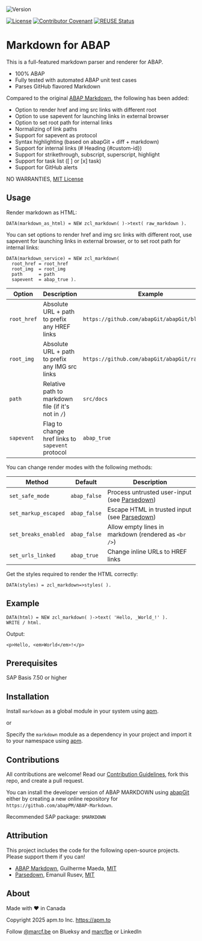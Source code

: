 ![Version](https://img.shields.io/endpoint?url=https://shield.abappm.com/github/abapPM/ABAP-Markdown/src/zcl_markdown.clas.abap/c_version&label=Version&color=blue)

[![License](https://img.shields.io/github/license/abapPM/ABAP-Markdown?label=License&color=success)](https://github.com/abapPM/ABAP-Markdown/blob/main/LICENSE)
[![Contributor Covenant](https://img.shields.io/badge/Contributor%20Covenant-2.1-4baaaa.svg?color=success)](https://github.com/abapPM/.github/blob/main/CODE_OF_CONDUCT.md)
[![REUSE Status](https://api.reuse.software/badge/github.com/abapPM/ABAP-Markdown)](https://api.reuse.software/info/github.com/abapPM/ABAP-Markdown)

# Markdown for ABAP

This is a full-featured markdown parser and renderer for ABAP. 

- 100% ABAP
- Fully tested with automated ABAP unit test cases
- Parses GitHub flavored Markdown

Compared to the original [ABAP Markdown](https://github.com/koemaeda/abap-markdown), the following has been added:

- Option to render href and img src links with different root
- Option to use sapevent for launching links in external browser
- Option to set root path for internal links
- Normalizing of link paths
- Support for sapevent as protocol
- Syntax highlighting (based on abapGit + diff + markdown)
- Support for internal links (# Heading {#custom-id})
- Support for strikethrough, subscript, superscript, highlight
- Support for task list ([ ] or [x] task)
- Support for GitHub alerts

NO WARRANTIES, [MIT License](https://github.com/abapPM/ABAP-Markdown/blob/main/LICENSE)

## Usage

Render markdown as HTML:

```abap
DATA(markdown_as_html) = NEW zcl_markdown( )->text( raw_markdown ).
```

You can set options to render href and img src links with different root, use sapevent for launching links in external browser, or to set root path for internal links:

```abap
DATA(markdown_service) = NEW zcl_markdown(
  root_href = root_href
  root_img  = root_img
  path      = path
  sapevent  = abap_true ).
```

Option | Description | Example
-------|-------------|--------
`root_href` | Absolute URL + path to prefix any HREF links        | `https://github.com/abapGit/abapGit/blob/main`
`root_img`  | Absolute URL + path to prefix any IMG src links     | `https://github.com/abapGit/abapGit/raw/main`
`path`      | Relative path to markdown file (if it's not in `/`) | `src/docs`
`sapevent`  | Flag to change href links to `sapevent` protocol    | `abap_true`

You can change render modes with the following methods:

Method | Default | Description
-------|---------|------------
`set_safe_mode`      | `abap_false` | Process untrusted user-input (see [Parsedown](https://github.com/erusev/parsedown/blob/master/README.md#security))
`set_markup_escaped` | `abap_false` | Escape HTML in trusted input (see [Parsedown](https://github.com/erusev/parsedown/blob/master/README.md#escaping-html))
`set_breaks_enabled` | `abap_false` | Allow empty lines in markdown (rendered as `<br />`)
`set_urls_linked`    | `abap_true`  | Change inline URLs to HREF links

Get the styles required to render the HTML correctly:

```abap
DATA(styles) = zcl_markdown=>styles( ).
```

## Example

```abap
DATA(html) = NEW zcl_markdown( )->text( 'Hello, _World_!' ).
WRITE / html.
```

Output:

```
<p>Hello, <em>World</em>!</p>
```

## Prerequisites

SAP Basis 7.50 or higher

## Installation

Install `markdown` as a global module in your system using [apm](https://abappm.com).

or

Specify the `markdown` module as a dependency in your project and import it to your namespace using [apm](https://abappm.com).

## Contributions

All contributions are welcome! Read our [Contribution Guidelines](https://github.com/abapPM/ABAP-Markdown/blob/main/CONTRIBUTING.md), fork this repo, and create a pull request.

You can install the developer version of ABAP MARKDOWN using [abapGit](https://github.com/abapGit/abapGit) either by creating a new online repository for `https://github.com/abapPM/ABAP-Markdown`.

Recommended SAP package: `$MARKDOWN`

## Attribution

This project includes the code for the following open-source projects. Please support them if you can!

- [ABAP Markdown](https://github.com/koemaeda/abap-markdown), Guilherme Maeda, [MIT](https://github.com/koemaeda/abap-markdown/blob/master/LICENSE)
- [Parsedown](https://github.com/erusev/parsedown), Emanuil Rusev, [MIT](https://github.com/erusev/parsedown/blob/master/LICENSE.txt)

## About

Made with ❤️ in Canada

Copyright 2025 apm.to Inc. <https://apm.to>

Follow [@marcf.be](https://bsky.app/profile/marcf.be) on Blueksy and [marcfbe](https://linkedin.com/in/marcfbe) or LinkedIn
